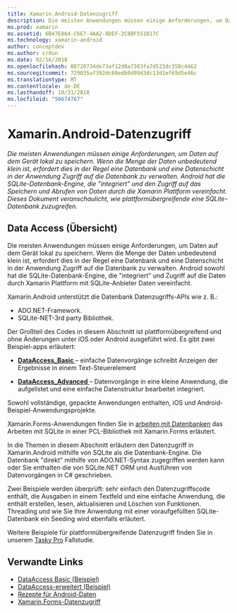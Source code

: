 ```yaml
---
title: Xamarin.Android-Datenzugriff
description: Die meisten Anwendungen müssen einige Anforderungen, um Daten auf dem Gerät lokal zu speichern. Wenn die Menge der Daten unbedeutend klein ist, erfordert dies in der Regel eine Datenbank und eine Datenschicht in der Anwendung Zugriff auf die Datenbank zu verwalten.  Android hat die SQLite-Datenbank-Engine, die "integriert" und den Zugriff auf das Speichern und Abrufen von Daten durch die Xamarin Plattform vereinfacht. Dieses Dokument veranschaulicht, wie plattformübergreifende eine SQLite-Datenbank zuzugreifen.
ms.prod: xamarin
ms.assetid: 6B47E864-C6E7-4AA2-8DEF-2C8BF551D17C
ms.technology: xamarin-android
author: conceptdev
ms.author: crdun
ms.date: 02/16/2018
ms.openlocfilehash: 08720734de73af12d8a7383fa7d523dc350c4462
ms.sourcegitcommit: 729035af392dc60edb9d99d3dc13d1ef69d5e46c
ms.translationtype: MT
ms.contentlocale: de-DE
ms.lasthandoff: 10/31/2018
ms.locfileid: "50674767"
---
```

# <a name="xamarinandroid-data-access"></a>Xamarin.Android-Datenzugriff

_Die meisten Anwendungen müssen einige Anforderungen, um Daten auf dem Gerät lokal zu speichern. Wenn die Menge der Daten unbedeutend klein ist, erfordert dies in der Regel eine Datenbank und eine Datenschicht in der Anwendung Zugriff auf die Datenbank zu verwalten.  Android hat die SQLite-Datenbank-Engine, die "integriert" und den Zugriff auf das Speichern und Abrufen von Daten durch die Xamarin Plattform vereinfacht. Dieses Dokument veranschaulicht, wie plattformübergreifende eine SQLite-Datenbank zuzugreifen._

## <a name="data-access-overview"></a>Data Access (Übersicht)

Die meisten Anwendungen müssen einige Anforderungen, um Daten auf dem Gerät lokal zu speichern. Wenn die Menge der Daten unbedeutend klein ist, erfordert dies in der Regel eine Datenbank und eine Datenschicht in der Anwendung Zugriff auf die Datenbank zu verwalten. Android sowohl hat die SQLite-Datenbank-Engine, die "integriert" und Zugriff auf die Daten durch Xamarin Plattform mit SQLite-Anbieter Daten vereinfacht.

Xamarin.Android unterstützt die Datenbank Datenzugriffs-APIs wie z. B.:

- ADO.NET-Framework.
- SQLite-NET-3rd party Bibliothek.

Der Großteil des Codes in diesem Abschnitt ist plattformübergreifend und ohne Änderungen unter iOS oder Android ausgeführt wird. Es gibt zwei Beispiel-apps erläutert:

- [**DataAccess_Basic** ](https://github.com/xamarin/mobile-samples/tree/master/DataAccess/Basic) &ndash; einfache Datenvorgänge schreibt Anzeigen der Ergebnisse in einem Text-Steuerelement

- [**DataAccess_Advanced** ](https://github.com/xamarin/mobile-samples/tree/master/DataAccess/Advanced) &ndash; Datenvorgänge in eine kleine Anwendung, die aufgelistet und eine einfache Datenstruktur bearbeitet integriert.

Sowohl vollständige, gepackte Anwendungen enthalten, iOS und Android-Beispiel-Anwendungsprojekte.

Xamarin.Forms-Anwendungen finden Sie in [arbeiten mit Datenbanken](~/xamarin-forms/app-fundamentals/databases.md) das Arbeiten mit SQLite in einer PCL-Bibliothek mit Xamarin.Forms erläutert.

In die Themen in diesem Abschnitt erläutern den Datenzugriff in Xamarin.Android mithilfe von SQLite als die Datenbank-Engine. Die Datenbank "direkt" mithilfe von ADO.NET-Syntax zugegriffen werden kann oder Sie enthalten die von SQLite.NET ORM und Ausführen von Datenvorgängen in C# geschrieben.

Zwei Beispiele werden überprüft: sehr einfach den Datenzugriffscode enthält, die Ausgaben in einem Textfeld und eine einfache Anwendung, die enthält erstellen, lesen, aktualisieren und Löschen von Funktionen. Threading und wie Sie Ihre Anwendung mit einer voraufgefüllten SQLite-Datenbank ein Seeding wird ebenfalls erläutert.

Weitere Beispiele für plattformübergreifende Datenzugriff finden Sie in unserem [Tasky Pro](~/cross-platform/app-fundamentals/building-cross-platform-applications/case-study-tasky.md) Fallstudie.


## <a name="related-links"></a>Verwandte Links

- [DataAccess Basic (Beispiel)](https://github.com/xamarin/mobile-samples/tree/master/DataAccess/Basic)
- [DataAccess-erweitert (Beispiel)](https://github.com/xamarin/mobile-samples/tree/master/DataAccess/Advanced)
- [Rezepte für Android-Daten](https://github.com/xamarin/recipes/tree/master/Recipes/android/data)
- [Xamarin.Forms-Datenzugriff](~/xamarin-forms/app-fundamentals/databases.md)
